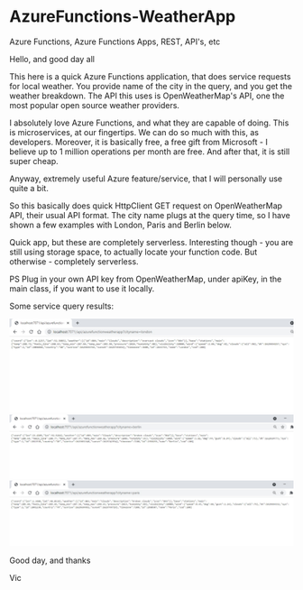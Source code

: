# AzureFunctions-WeatherApp
Azure Functions, Azure Functions Apps, REST, API's, etc

Hello, and good day all

This here is a quick Azure Functions application, that does service requests for local weather. You provide name of the city in the query, and you get the weather breakdown. The API this uses is OpenWeatherMap's API, one the most popular open source weather providers.

I absolutely love Azure Functions, and what they are capable of doing. This is microservices, at our fingertips. We can do so much with this, as developers. Moreover, it is basically free, a free gift from Microsoft - I believe up to 1 million operations per month are free. And after that, it is still super cheap.

Anyway, extremely useful Azure feature/service, that I will personally use quite a bit.

So this basically does quick HttpClient GET request on OpenWeatherMap API, their usual API format. The city name plugs at the query time, so I have shown a few examples with London, Paris and Berlin below.

Quick app, but these are completely serverless. Interesting though - you are still using storage space, to actually locate your function code. But otherwise - completely serverless.

PS Plug in your own API key from OpenWeatherMap, under apiKey, in the main class, if you want to use it locally.

Some service query results:

![alt text](https://github.com/VBukowsky81/AzureFunctions-WeatherApp/blob/master/Other/London.jpg)
![alt text](https://github.com/VBukowsky81/AzureFunctions-WeatherApp/blob/master/Other/Berlin.jpg)
![alt text](https://github.com/VBukowsky81/AzureFunctions-WeatherApp/blob/master/Other/Paris.jpg)

Good day, and thanks

Vic

